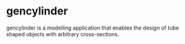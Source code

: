gencylinder
=========================

gencylinder is a modelling application that enables the design of tube shaped objects with arbitrary cross-sections.
